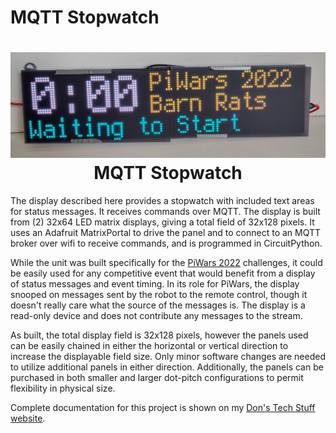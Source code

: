 # MQTT Stopwatch

<h1 align="center">
	<img width="853" src="https://github.com/dnkorte/mqtt_stopwatch/blob/main/pictures/stopwatch.jpg" alt="picture of stopwatch display"><br>MQTT Stopwatch
</h1>


The display described here provides a stopwatch with included text areas for status messages. It receives commands over MQTT.  The display is built from (2) 32x64 LED matrix displays, giving a total field of 32x128 pixels.  It uses an Adafruit MatrixPortal to drive the panel and to connect to an MQTT broker over wifi to receive commands, and is programmed in CircuitPython.

While the unit was built specifically for the [PiWars 2022](https://piwars.org) challenges, it could be easily used for any competitive event that would benefit from a display of status messages and event timing.  In its role for PiWars, the display snooped on messages sent by the robot to the remote control, though it doesn't really care what the source of the messages is.  The display is a read-only device and does not contribute any messages to the stream.

As built, the total display field is 32x128 pixels, however the panels used can be easily chained in either the horizontal or vertical direction to increase the displayable field size.  Only minor software changes are needed to utilize additional panels in either direction.  Additionally, the panels can be purchased in both smaller and larger dot-pitch configurations to permit flexibility in physical size.

Complete documentation for this project is shown on my [Don's Tech Stuff website](https://donstechstuff.com/mqtt_stopwatch/index.php). 
